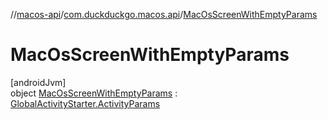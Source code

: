 //[macos-api](../../../index.md)/[com.duckduckgo.macos.api](../index.md)/[MacOsScreenWithEmptyParams](index.md)

# MacOsScreenWithEmptyParams

[androidJvm]\
object [MacOsScreenWithEmptyParams](index.md) : [GlobalActivityStarter.ActivityParams](../../../../navigation-api/navigation-api/com.duckduckgo.navigation.api/-global-activity-starter/-activity-params/index.md)
